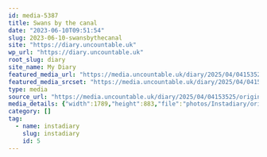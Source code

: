 ```yaml
---
id: media-5387
title: Swans by the canal
date: "2023-06-10T09:51:54"
slug: 2023-06-10-swansbythecanal
site: "https://diary.uncountable.uk"
wp_url: "https://diary.uncountable.uk"
root_slug: diary
site_name: My Diary
featured_media_url: "https://media.uncountable.uk/diary/2025/04/04153525/original_72ebb02f-d547-4bbd-a767-3f16ea3eb190_I%281%29.webp"
featured_media_srcset: "https://media.uncountable.uk/diary/2025/04/04153525/original_72ebb02f-d547-4bbd-a767-3f16ea3eb190_I%281%29-300x148.webp 300w, https://media.uncountable.uk/diary/2025/04/04153525/original_72ebb02f-d547-4bbd-a767-3f16ea3eb190_I%281%29-1024x505.webp 1024w, https://media.uncountable.uk/diary/2025/04/04153525/original_72ebb02f-d547-4bbd-a767-3f16ea3eb190_I%281%29-150x150.webp 150w, https://media.uncountable.uk/diary/2025/04/04153525/original_72ebb02f-d547-4bbd-a767-3f16ea3eb190_I%281%29-640x316.webp 640w, https://media.uncountable.uk/diary/2025/04/04153525/original_72ebb02f-d547-4bbd-a767-3f16ea3eb190_I%281%29.webp 1789w"
type: media
source_url: "https://media.uncountable.uk/diary/2025/04/04153525/original_72ebb02f-d547-4bbd-a767-3f16ea3eb190_I%281%29.webp"
media_details: {"width":1789,"height":883,"file":"photos/Instadiary/original_72ebb02f-d547-4bbd-a767-3f16ea3eb190_I(1).webp","filesize":162154,"sizes":{"medium":{"file":"original_72ebb02f-d547-4bbd-a767-3f16ea3eb190_I(1)-300x148.webp","width":300,"height":148,"filesize":17446,"mime_type":"image/webp","source_url":"https://media.uncountable.uk/diary/2025/04/04153525/original_72ebb02f-d547-4bbd-a767-3f16ea3eb190_I%281%29-300x148.webp"},"large":{"file":"original_72ebb02f-d547-4bbd-a767-3f16ea3eb190_I(1)-1024x505.webp","width":1024,"height":505,"filesize":150814,"mime_type":"image/webp","source_url":"https://media.uncountable.uk/diary/2025/04/04153525/original_72ebb02f-d547-4bbd-a767-3f16ea3eb190_I%281%29-1024x505.webp"},"thumbnail":{"file":"original_72ebb02f-d547-4bbd-a767-3f16ea3eb190_I(1)-150x150.webp","width":150,"height":150,"filesize":7992,"mime_type":"image/webp","source_url":"https://media.uncountable.uk/diary/2025/04/04153525/original_72ebb02f-d547-4bbd-a767-3f16ea3eb190_I%281%29-150x150.webp"},"mobwidth":{"file":"original_72ebb02f-d547-4bbd-a767-3f16ea3eb190_I(1)-640x316.webp","width":640,"height":316,"filesize":70488,"mime_type":"image/webp","source_url":"https://media.uncountable.uk/diary/2025/04/04153525/original_72ebb02f-d547-4bbd-a767-3f16ea3eb190_I%281%29-640x316.webp"},"full":{"file":"original_72ebb02f-d547-4bbd-a767-3f16ea3eb190_I%281%29.webp","width":1789,"height":883,"mime_type":"image/webp","source_url":"https://media.uncountable.uk/diary/2025/04/04153525/original_72ebb02f-d547-4bbd-a767-3f16ea3eb190_I%281%29.webp"}},"image_meta":{"aperture":"0","credit":"","camera":"","caption":"","created_timestamp":"0","copyright":"","focal_length":"0","iso":"0","shutter_speed":"0","title":"","orientation":"0","keywords":[]}}
category: []
tag:
  - name: instadiary
    slug: instadiary
    id: 5
---
```


